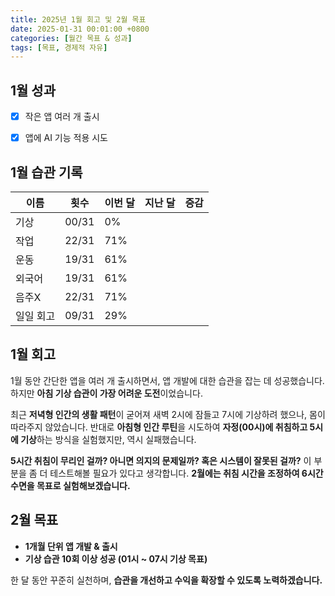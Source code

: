 ```yaml
---
title: 2025년 1월 회고 및 2월 목표
date: 2025-01-31 00:01:00 +0800
categories: [월간 목표 & 성과]
tags: [목표, 경제적 자유]
---
```


## 1월 성과
- [x] 작은 앱 여러 개 출시
- [x] 앱에 AI 기능 적용 시도


## 1월 습관 기록

| 이름       | 횟수  | 이번 달 | 지난 달 | 증감  |
|-----------|------|---------|---------|-------|
| 기상       | 00/31 |  0%    |         |       |
| 작업       | 22/31 | 71%    |         |       |
| 운동       | 19/31 | 61%    |         |       |
| 외국어      | 19/31 | 61%    |         |       |
| 음주X      | 22/31 | 71%    |         |       |
| 일일 회고  | 09/31 | 29%    |         |       |

## 1월 회고
1월 동안 간단한 앱을 여러 개 출시하면서, 앱 개발에 대한 습관을 잡는 데 성공했습니다. 하지만 **아침 기상 습관이 가장 어려운 도전**이었습니다.

최근 **저녁형 인간의 생활 패턴**이 굳어져 새벽 2시에 잠들고 7시에 기상하려 했으나, 몸이 따라주지 않았습니다. 반대로 **아침형 인간 루틴**을 시도하여 **자정(00시)에 취침하고 5시에 기상**하는 방식을 실험했지만, 역시 실패했습니다.

**5시간 취침이 무리인 걸까? 아니면 의지의 문제일까? 혹은 시스템이 잘못된 걸까?**
이 부분을 좀 더 테스트해볼 필요가 있다고 생각합니다. **2월에는 취침 시간을 조정하여 6시간 수면을 목표로 실험해보겠습니다.**


## 2월 목표
- **1개월 단위 앱 개발 & 출시**
- **기상 습관 10회 이상 성공 (01시 ~ 07시 기상 목표)**

한 달 동안 꾸준히 실천하며, **습관을 개선하고 수익을 확장할 수 있도록 노력하겠습니다.**